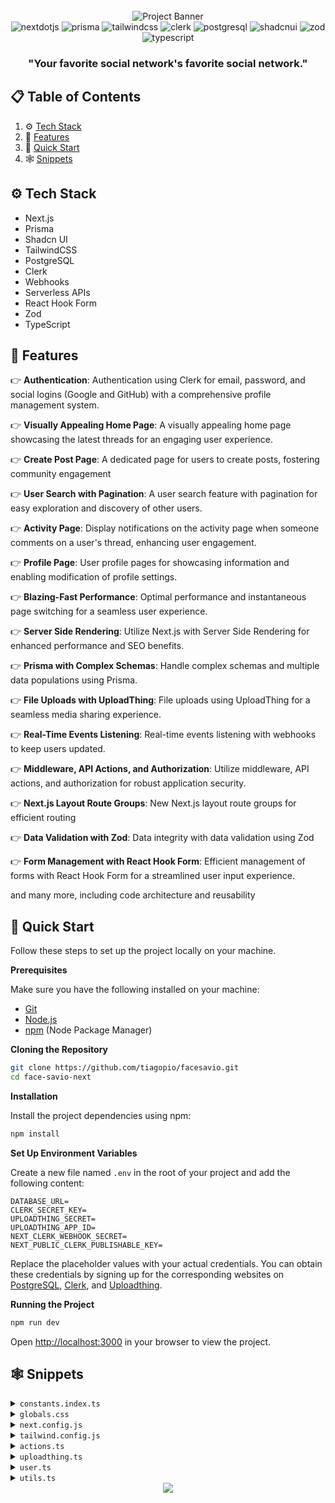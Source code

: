 <div align="center">
  <br />
    <img src="https://raw.githubusercontent.com/caio-farias21/face-savio-next/main/public/assets/facesavioheader.png" alt="Project Banner">
  <br />

  <div>
    <img src="https://img.shields.io/badge/-Next_JS-black?style=for-the-badge&logoColor=white&logo=nextdotjs&color=000000" alt="nextdotjs" />
    <img src="https://img.shields.io/badge/-Prisma-black?style=for-the-badge&logoColor=white&logo=prisma&color=003366" alt="prisma" />
    <img src="https://img.shields.io/badge/-Tailwind_CSS-black?style=for-the-badge&logoColor=white&logo=tailwindcss&color=06B6D4" alt="tailwindcss" />
    <img src="https://img.shields.io/badge/-Clerk-black?style=for-the-badge&logoColor=white&logo=clerk&color=6C47FF" alt="clerk" />
    <img src="https://img.shields.io/badge/-Postgresql-black?style=for-the-badge&logoColor=white&logo=postgresql&color=3178C6" alt="postgresql" />
    <img src="https://img.shields.io/badge/-Shadcn_UI-black?style=for-the-badge&logoColor=white&logo=shadcnui&color=000000" alt="shadcnui" />
    <img src="https://img.shields.io/badge/-Zod-black?style=for-the-badge&logoColor=white&logo=zod&color=3E67B1" alt="zod" />
    <img src="https://img.shields.io/badge/-Typescript-black?style=for-the-badge&logoColor=white&logo=typescript&color=3178C6" alt="typescript" />
  </div>

  <h3 align="center">"Your favorite social network's favorite social network."</h3>

</div>

## 📋 <a name="table">Table of Contents</a>

1. ⚙️ [Tech Stack](#tech-stack)
2. 🔋 [Features](#features)
3. 🤸 [Quick Start](#quick-start)
4. 🕸️ [Snippets](#snippets)

## <a name="tech-stack">⚙️ Tech Stack</a>

- Next.js
- Prisma
- Shadcn UI
- TailwindCSS
- PostgreSQL
- Clerk
- Webhooks
- Serverless APIs
- React Hook Form
- Zod
- TypeScript

## <a name="features">🔋 Features</a>

👉 **Authentication**: Authentication using Clerk for email, password, and social logins (Google and GitHub) with a comprehensive profile management system.

👉 **Visually Appealing Home Page**: A visually appealing home page showcasing the latest threads for an engaging user experience.

👉 **Create Post Page**: A dedicated page for users to create posts, fostering community engagement

👉 **User Search with Pagination**: A user search feature with pagination for easy exploration and discovery of other users.

👉 **Activity Page**: Display notifications on the activity page when someone comments on a user's thread, enhancing user engagement.

👉 **Profile Page**: User profile pages for showcasing information and enabling modification of profile settings.

👉 **Blazing-Fast Performance**: Optimal performance and instantaneous page switching for a seamless user experience.

👉 **Server Side Rendering**: Utilize Next.js with Server Side Rendering for enhanced performance and SEO benefits.

👉 **Prisma with Complex Schemas**: Handle complex schemas and multiple data populations using Prisma.

👉 **File Uploads with UploadThing**: File uploads using UploadThing for a seamless media sharing experience.

👉 **Real-Time Events Listening**: Real-time events listening with webhooks to keep users updated.

👉 **Middleware, API Actions, and Authorization**: Utilize middleware, API actions, and authorization for robust application security.

👉 **Next.js Layout Route Groups**: New Next.js layout route groups for efficient routing

👉 **Data Validation with Zod**: Data integrity with data validation using Zod

👉 **Form Management with React Hook Form**: Efficient management of forms with React Hook Form for a streamlined user input experience.

and many more, including code architecture and reusability 

## <a name="quick-start">🤸 Quick Start</a>

Follow these steps to set up the project locally on your machine.

**Prerequisites**

Make sure you have the following installed on your machine:

- [Git](https://git-scm.com/)
- [Node.js](https://nodejs.org/en)
- [npm](https://www.npmjs.com/) (Node Package Manager)

**Cloning the Repository**

```bash
git clone https://github.com/tiagopio/facesavio.git
cd face-savio-next
```

**Installation**

Install the project dependencies using npm:

```bash
npm install
```

**Set Up Environment Variables**

Create a new file named `.env` in the root of your project and add the following content:

```env
DATABASE_URL=
CLERK_SECRET_KEY=
UPLOADTHING_SECRET=
UPLOADTHING_APP_ID=
NEXT_CLERK_WEBHOOK_SECRET=
NEXT_PUBLIC_CLERK_PUBLISHABLE_KEY=
```

Replace the placeholder values with your actual credentials. You can obtain these credentials by signing up for the corresponding websites on [PostgreSQL](https://vercel.com/storage/postgres), [Clerk](https://clerk.com/), and [Uploadthing](https://uploadthing.com/). 

**Running the Project**

```bash
npm run dev
```

Open [http://localhost:3000](http://localhost:3000) in your browser to view the project.

## <a name="snippets">🕸️ Snippets</a>

<details>
<summary><code>constants.index.ts</code></summary>

```typescript
import { Heart, MessageSquare, Plus, Search, UserRound } from "lucide-react";

export const sidebarLinks = [
  {
    icon: MessageSquare,
    route: "/",
    label: "Página Inicial",
  },
  {
    icon: Search,
    route: "/search",
    label: "Explorar",
  },
  {
    icon: Heart,
    route: "/activity",
    label: "Notificações",
  },
  {
    icon: Plus,
    route: "/?create-post=true",
    label: "Novo Post",
  },
  {
    icon: UserRound,
    route: "/profile",
    label: "Perfil",
  },
];
```

</details>

<details>
<summary><code>globals.css</code></summary>

```css
@tailwind base;
@tailwind components;
@tailwind utilities;

@layer components {
  /* main */
  .main-container {
    @apply flex min-h-screen flex-1 flex-col items-center bg-gray-1 px-6 pb-10 pt-28 max-md:pb-32 sm:px-10;
  }

  /* Head Text */
  .head-text {
    @apply font-bold text-4xl text-light-1;
  }

  /* Activity */
  .activity-card {
    @apply flex items-center gap-2 rounded-md bg-dark-2 px-7 py-4;
  }

  /* No Result */
  .no-result {
    @apply text-center text-base text-light-3;
  }

  /* Community Card */
  .community-card {
    @apply w-full rounded-lg bg-dark-3 px-4 py-5 sm:w-96;
  }

  .community-card_btn {
    @apply rounded-lg bg-primary-500 px-5 py-1.5 text-sm !text-light-1 !important;
  }

  /* thread card  */
  .thread-card_bar {
    @apply relative mt-2 w-0.5 grow rounded-full bg-neutral-800;
  }

  /* User card */
  .user-card {
    @apply flex flex-col justify-between gap-4 max-xs:rounded-xl max-xs:bg-dark-3 max-xs:p-4 xs:flex-row xs:items-center;
  }

  .user-card_avatar {
    @apply flex flex-1 items-start justify-start gap-3 xs:items-center;
  }

  .user-card_btn {
    @apply h-auto min-w-[74px] rounded-lg bg-primary-500 text-base text-light-1 !important;
  }

  .searchbar {
    @apply flex gap-1 rounded-lg bg-dark-3 px-4 py-2;
  }

  .searchbar_input {
    @apply border-none bg-dark-3 text-base text-light-4 outline-none !important;
  }

  .topbar {
    @apply fixed top-0 z-30 flex w-full items-center justify-between bg-main-background px-6 py-1 shadow;
  }

  .bottombar {
    @apply fixed bottom-0 z-10 w-full rounded-t-2xl bg-main-background border-t border-gray-300 p-4 backdrop-blur-lg xs:px-7 md:hidden;
  }

  .bottombar_container {
    @apply flex items-center justify-between gap-3 xs:gap-5;
  }

  .bottombar_link {
    @apply relative flex flex-col items-center gap-2 rounded-lg p-2 sm:flex-1 sm:px-2 sm:py-2.5;
  }

  .leftsidebar {
    @apply sticky left-0 top-0 z-20 flex h-screen w-fit flex-col justify-between overflow-auto bg-gray-1 pb-10 pt-28 max-md:hidden;
  }

  .leftsidebar_link {
    @apply relative flex justify-start gap-4 rounded-lg p-4 hover:bg-neutral-200;
  }

  .pagination {
    @apply mt-10 flex w-full items-center justify-center gap-5;
  }

  .rightsidebar {
    @apply sticky right-0 top-0 z-20 flex h-screen w-fit flex-col justify-between gap-12 overflow-auto bg-gray-1 pr-10 pb-6 pt-28 max-xl:hidden;
  }
}

@layer utilities {
  .css-invert {
    @apply invert-[50%] brightness-200;
  }

  .custom-scrollbar::-webkit-scrollbar {
    width: 3px;
    height: 3px;
    border-radius: 2px;
  }

  .custom-scrollbar::-webkit-scrollbar-track {
    background: #09090a;
  }

  .custom-scrollbar::-webkit-scrollbar-thumb {
    background: #5c5c7b;
    border-radius: 50px;
  }

  .custom-scrollbar::-webkit-scrollbar-thumb:hover {
    background: #7878a3;
  }
}

/* Clerk Responsive fix */
.cl-organizationSwitcherTrigger .cl-userPreview .cl-userPreviewTextContainer {
  @apply max-sm:hidden;
}

.cl-organizationSwitcherTrigger
  .cl-organizationPreview
  .cl-organizationPreviewTextContainer {
  @apply max-sm:hidden;
}

/* Shadcn Component Styles */

/* Tab */
.tab {
  @apply flex min-h-[50px] flex-1 items-center gap-3 bg-dark-2 text-light-2 data-[state=active]:bg-[#0e0e12] data-[state=active]:text-light-2 !important;
}

.no-focus {
  @apply focus-visible:ring-0 focus-visible:ring-transparent focus-visible:ring-offset-0 !important;
}

/* Account Profile  */
.account-form_image-label {
  @apply flex h-20 w-20 items-center justify-center rounded-full bg-dark-4 !important;
}

.account-form_image-input {
  @apply cursor-pointer border-none bg-transparent outline-none file:text-blue !important;
}

.account-form_input {
  @apply border border-dark-4 bg-dark-3 text-light-1 !important;
}

/* Comment Form */
.comment-form {
  @apply mt-10 flex items-center gap-4 border-y border-y-dark-4 py-5 max-xs:flex-col !important;
}

.comment-form_btn {
  @apply rounded-3xl bg-primary-500 px-8 py-2 text-sm text-light-1 max-xs:w-full !important;
}
```

</details>

<details>
<summary><code>next.config.js</code></summary>

```javascript
/** @type {import('next').NextConfig} */
const nextConfig = {
    images: {
        remotePatterns: [
          {
            protocol: "https",
            hostname: "img.clerk.com",
          },
          {
            protocol: "https",
            hostname: "images.clerk.dev",
          },
          {
            protocol: "https",
            hostname: "uploadthing.com",
          },
          {
            protocol: "https",
            hostname: "placehold.co",
          },
          {
            protocol: "https",
            hostname: "www.flaticon.com"
          }
        ],
      },
};

export default nextConfig;
```

</details>

<details>
<summary><code>tailwind.config.js</code></summary>

```javascript
/** @type {import('tailwindcss').Config} */
module.exports = {
  darkMode: ["class"],
  content: [
    "./pages/**/*.{ts,tsx}",
    "./components/**/*.{ts,tsx}",
    "./app/**/*.{ts,tsx}",
    "./src/**/*.{ts,tsx}",
  ],
  theme: {
    container: {
      center: true,
      padding: "2rem",
      screens: {
        "2xl": "1400px",
      },
    },
    // fontSize: {
    //   "heading1-bold": [
    //     "36px",
    //     {
    //       lineHeight: "140%",
    //       fontWeight: "700",
    //     },
    //   ],
    //   "heading1-semibold": [
    //     "36px",
    //     {
    //       lineHeight: "140%",
    //       fontWeight: "600",
    //     },
    //   ],
    //   "heading2-bold": [
    //     "30px",
    //     {
    //       lineHeight: "140%",
    //       fontWeight: "700",
    //     },
    //   ],
    //   "heading2-semibold": [
    //     "30px",
    //     {
    //       lineHeight: "140%",
    //       fontWeight: "600",
    //     },
    //   ],
    //   "heading3-bold": [
    //     "24px",
    //     {
    //       lineHeight: "140%",
    //       fontWeight: "700",
    //     },
    //   ],
    //   "heading4-medium": [
    //     "20px",
    //     {
    //       lineHeight: "140%",
    //       fontWeight: "500",
    //     },
    //   ],
    //   "body-bold": [
    //     "18px",
    //     {
    //       lineHeight: "140%",
    //       fontWeight: "700",
    //     },
    //   ],
    //   "body-semibold": [
    //     "18px",
    //     {
    //       lineHeight: "140%",
    //       fontWeight: "600",
    //     },
    //   ],
    //   "body-medium": [
    //     "18px",
    //     {
    //       lineHeight: "140%",
    //       fontWeight: "500",
    //     },
    //   ],
    //   "body-normal": [
    //     "18px",
    //     {
    //       lineHeight: "140%",
    //       fontWeight: "400",
    //     },
    //   ],
    //   "body1-bold": [
    //     "18px",
    //     {
    //       lineHeight: "140%",
    //       fontWeight: "700",
    //     },
    //   ],
    //   "base-regular": [
    //     "16px",
    //     {
    //       lineHeight: "140%",
    //       fontWeight: "400",
    //     },
    //   ],
    //   "base-medium": [
    //     "16px",
    //     {
    //       lineHeight: "140%",
    //       fontWeight: "500",
    //     },
    //   ],
    //   "base-semibold": [
    //     "16px",
    //     {
    //       lineHeight: "140%",
    //       fontWeight: "600",
    //     },
    //   ],
    //   "base1-semibold": [
    //     "16px",
    //     {
    //       lineHeight: "140%",
    //       fontWeight: "600",
    //     },
    //   ],
    //   "small-regular": [
    //     "14px",
    //     {
    //       lineHeight: "140%",
    //       fontWeight: "400",
    //     },
    //   ],
    //   "small-medium": [
    //     "14px",
    //     {
    //       lineHeight: "140%",
    //       fontWeight: "500",
    //     },
    //   ],
    //   "small-semibold": [
    //     "14px",
    //     {
    //       lineHeight: "140%",
    //       fontWeight: "600",
    //     },
    //   ],
    //   "subtle-medium": [
    //     "12px",
    //     {
    //       lineHeight: "16px",
    //       fontWeight: "500",
    //     },
    //   ],
    //   "subtle-semibold": [
    //     "12px",
    //     {
    //       lineHeight: "16px",
    //       fontWeight: "600",
    //     },
    //   ],
    //   "tiny-medium": [
    //     "10px",
    //     {
    //       lineHeight: "140%",
    //       fontWeight: "500",
    //     },
    //   ],
    //   "x-small-semibold": [
    //     "7px",
    //     {
    //       lineHeight: "9.318px",
    //       fontWeight: "600",
    //     },
    //   ],
    // },
    extend: {
      colors: {
        "primary-500": "#877EFF",
        "secondary-500": "#FFB620",
        blue: "#0095F6",
        "logout-btn": "#FF5A5A",
        "navbar-menu": "rgba(16, 16, 18, 0.6)",
        "main-text": "#060b11",
        "main-background": "#ffffff",
        "main-primary": "#0766FF",
        "main-secondary": "#26B5FF",
        "main-accent": "#5c8cd7",
        "dark-1": "#000000",
        "dark-2": "#121417",
        "dark-3": "#101012",
        "dark-4": "#1F1F22",
        "light-1": "#FFFFFF",
        "light-2": "#EFEFEF",
        "light-3": "#7878A3",
        "light-4": "#5C5C7B",
        "gray-1": "#F0F2F5",
        glassmorphism: "rgba(16, 16, 18, 0.60)",
      },
      boxShadow: {
        "count-badge": "0px 0px 6px 2px rgba(219, 188, 159, 0.30)",
        "groups-sidebar": "-30px 0px 60px 0px rgba(28, 28, 31, 0.50)",
      },
      screens: {
        xs: "400px",
      },
      keyframes: {
        "accordion-down": {
          from: { height: 0 },
          to: { height: "var(--radix-accordion-content-height)" },
        },
        "accordion-up": {
          from: { height: "var(--radix-accordion-content-height)" },
          to: { height: 0 },
        },
        'collapsible-down': {
          from: { height: '0' },
          to: { height: 'var(--radix-collapsible-content-height)' },
        },
        'collapsible-up': {
          from: { height: 'var(--radix-collapsible-content-height)' },
          to: { height: '0' },
        },
      },
      animation: {
        "accordion-down": "accordion-down 0.2s ease-out",
        "accordion-up": "accordion-up 0.2s ease-out",
        'collapsible-down': 'collapsible-down 0.2s ease-out',
        'collapsible-up': 'collapsible-up 0.2s ease-out',
      },
    },
  },
  plugins: [require("tailwindcss-animate")],
};
```

</details>

<details>
<summary><code>actions.ts</code></summary>

```typescript
"use server"

import { currentUser } from "@clerk/nextjs/server"
import { db } from "."
import { ActionResponse } from "@/types"
import { UserRepository } from "@/repository/user"

async function followCheck({ username }: { username: string }) {
    const clerk = await currentUser()
    if (!clerk) {
        throw new Error("Usuário não encontrado")
    }
    
    const followerRepo = new UserRepository({ username })
    const follower = await followerRepo.getUser()

    const userRepo = new UserRepository({ clerkId: clerk.id })
    const user = await userRepo.getUser()
    
    if (typeof username !== "string" || !follower || !user || user.id === follower.id) {
        throw new Error("Bad request")
    }

    return { user, follower }
}


export async function follow({ username }: { username: string }): Promise<ActionResponse> {
    try {
        const { user, follower } = await followCheck({ username })
        await db.follow.create({
            data: {
                userId: user.id,
                followingId: follower.id
            },
        })
    } catch (e) {
        console.error(e)
        return {
            error: true,
            message: "Erro ao seguir usuário"
        }
    }

    return {
        error: false,
        message: "Usuário seguido com sucesso"
    }
}

export async function unfollow({ username }: { username: string }): Promise<ActionResponse> {
    try {
        const { user, follower } = await followCheck({ username })
        await db.follow.deleteMany({
            where: {
                userId: user.id,
                followingId: follower.id
            }
        })
    } catch (e) {
        console.error(e)
        return {
            error: true,
            message: "Erro ao deixar de seguir usuário"
        }
    }

    return {
        error: false,
        message: "Usuário deixado de seguir com sucesso"
    }
}
```

</details>

<details>
<summary><code>uploadthing.ts</code></summary>

```typescript
import {generateReactHelpers} from "@uploadthing/react"

import type { OurFileRouter } from "@/app/api/uploadthing/core";
 
export const { useUploadThing, uploadFiles } =
  generateReactHelpers<OurFileRouter>();
```

</details>

<details>
<summary><code>user.ts</code></summary>

```typescript
import "server-only"

import { db } from "@/lib/db";
import { RequireAtLeastOne } from "@/types/util";
import { Like, Post, User } from "@prisma/client";
import { unstable_cache } from "next/cache";

type UserProps = RequireAtLeastOne<{ username: string, clerkId: string, id: string }>
type QueryUser = RequireAtLeastOne<{ set: Set<string> | Array<string>, query: string }> & { max?: number }
type Identifier = { value: string, tag: keyof UserProps }

const cache = false;
export class UserRepository {
    private identifier: Identifier = {} as Identifier;
    private userId: undefined | string;

    constructor({ username, clerkId, id }: UserProps) {
        if (id)
            this.identifier = { value: id, tag: "id" };
        else if (clerkId)
            this.identifier = { value: clerkId, tag: "clerkId" };
        else if (username)
            this.identifier = { value: username, tag: "username" };
        else
            // This should never happen
            throw new Error("Invalid identifier");
    }

    private where = () => {
        const where = {} as Record<string, string>;
        where[this.identifier.tag] = this.identifier.value;

        return where;
    }

    /**
     * Returns the database id of the user
     * @returns string
     * @throws Error if user is not found
     */
    private getId = async (): Promise<string> => {
        if (this.identifier.tag === "id")
            return this.identifier.value;

        let userId = this.userId

        // If the user id is not cached, fetch it from the database
        if (!userId) {
            const user = await db.user.findFirstOrThrow({
                where: this.where()
            })

            userId = user.id
            this.userId = userId
        }

        return userId
    }

    /**
     * Returns a user object or null if not found
     * @returns User
     */
    public getUser = async (): Promise<User | null> => {
        return await db.user.findFirst({
            where: this.where()
        });
    }

    /**
     * Returns an array of user objects
     * @returns Array<User>
     */
    public static getUsers = async ({ query, set, max = 10 }: QueryUser): Promise<Array<User>> => {
        if (query) {
            return await UserRepository.queryUsers({ query, max });
        }
        else if (set) {
            return await db.user.findMany({
                where: {
                    id: {
                        in: Array.from(set)
                    }
                }
            });
        }
        else
            throw new Error("Invalid query");
    }

    /**
     * Returns a user object
     * @returns User
     * @throws Error if user is not found
     */
    public getUserOrThrow = async (): Promise<User> => {
        return await db.user.findFirstOrThrow({
            where: this.where()
        });
    }

    /**
     * Returns a set of id's of users that the user is following
     * @returns Set<string>
    */
    public getFollowing = async (): Promise<Set<string>> => {
        const userId = await this.getId();
        const followers = await db.follow.findMany({
            where: { userId }
        });

        const followerSet = new Set<string>();
        followers.forEach(f => {
            followerSet.add(f.followingId);
        });

        return followerSet;
    }
    /**
     * Returns a set of id's of users that are following the user
     * @returns Set<string>
    */
    public getFollowedBy = async (): Promise<Set<string>> => {
        const userId = await this.getId();
        const following = await db.follow.findMany({
            where: { followingId: userId }
        });

        const followingSet = new Set<string>();
        following.forEach(f => {
            followingSet.add(f.userId);
        });

        return followingSet;
    }

    /**
     * Returns an array of posts that the user has made
     * @returns Array<Post>
     * @throws Error if user is not found
    */
    public getUserPosts = async (): Promise<Array<Post & { likes: Array<Like> }>> => {
        const userId = await this.getId();
        return await db.post.findMany({
            where: { userId },
            include: { likes: true },
            orderBy: { createdAt: "desc" }
        });
    }

    /**
     * Query users based on a search query
     * This function is cached for 60 seconds.
     * @returns Array<User>
     */
    private static queryUsers = ({ max = 10, query }: { max?: number, query: string }) => unstable_cache(
        async ({
            max = 10,
            query
        }: {
            max: number,
            query: string
        }): Promise<Array<User>> => {
            return await db.user.findMany({
                take: max,
                where: {
                    OR: [
                        { username: { contains: query, mode: "insensitive" } },
                        { name: { contains: query, mode: "insensitive" } }
                    ]
                }
            });
        },
        [`query-users-${query}`],
        { revalidate: cache && 60 } // 60 seconds
    )({ max, query });

    /**
     * Returns an array of suggested posts
     * @returns Array<Post>
    */
    public getSuggestedPosts = async (): Promise<Array<Post & { user: User, likes: Array<Like> }>> => {
        return await db.post.findMany({
            include: {
                user: true,
                likes: true
            },
            orderBy: {
                createdAt: "desc"
            }
        });
    }

    /**
     * Returns an array of suggested users to follow
     * @returns Array<User>
     * @throws Error if user is not found
    */
    private getSuggestedUsersAlgorithm = async ({
        max = 10
    }): Promise<Array<User>> => {
        console.log("Fetching suggested users")
        const following = await this.getFollowing(); // Users that the user is following
        const followedBy = await this.getFollowedBy(); // Users that are following the user
        const userId = await this.getId();

        console.log("Following", following, userId)
        console.log("FollowedBy", followedBy, userId)

        const isFollowing = (id: string) => following.has(id);

        // Followers that the user is not following
        const unfollowed = new Set<string>();
        followedBy.forEach(f => {
            if (!isFollowing(f))
                unfollowed.add(f);
        })

        console.log("Unfollowed", unfollowed, userId)

        // Friends of friends
        const friendsOfFriendsQuery = await db.follow.findMany({
            where: {
                userId: { in: Array.from(following) }
            }
        });

        // Map of relevance for each user (calculates how many friends in common for each user)
        const relevanceMap = new Map<string, number>();
        friendsOfFriendsQuery.forEach(f => {
            if (f.followingId !== userId) {
                const relevance = relevanceMap.get(f.followingId) || 0;
                relevanceMap.set(f.followingId, relevance + 1);
            }
        });

        console.log("Relevance map", relevanceMap, userId)

        const friendsOfFriends = new Set<string>();
        const sorted = Array.from(relevanceMap.entries()).sort((a, b) => b[1] - a[1]);
        sorted.forEach(f => {
            friendsOfFriends.add(f[0]);
        });

        console.log("Friends of friends", friendsOfFriends, userId)

        const target = await db.user.findMany({
            take: max,
            where: {
                // Users that my friends are following
                id: {
                    in: Array.from(friendsOfFriends)
                }
            }
        });

        if (target.length < max) {
            const remaining = max - target.length;
            const more = await db.user.findMany({
                take: remaining,
                where: {
                    id: {
                        in: Array.from(unfollowed)
                    }
                }
            });

            console.log("More", more, userId)

            target.push(...more);
        }


        return target;
    }

    /**
     * Returns an array of suggested users to follow.
     * This function is cached for 24 hours.
     * @returns Array<User>
     * @throws Error if user is not found
    */
    public getSuggestedUsers = unstable_cache(
        this.getSuggestedUsersAlgorithm,
        [`suggested-users-algorithm-${this.identifier.value}`],
        { revalidate: cache && 60 } // 60 seconds
    );

    /**
     * Returns an array of likes that the user received on their posts in descending order
     * @returns Array<Like>
     * @throws Error if user is not
     */
    public getLikes = async ({ max = 10 }): Promise<Array<Like & { user: User, post: Post }>> => {
        const userPosts = await this.getUserPosts();

        const postIds = userPosts.map(p => p.id);
        return await db.like.findMany({
            take: max,
            where: {
                postId: {
                    in: postIds
                }
            },
            orderBy: {
                createdAt: "desc"
            },
            include: {
                user: true,
                post: true
            }
        });
    }

}
```

</details>

<details>
<summary><code>utils.ts</code></summary>

```typescript
import { type ClassValue, clsx } from "clsx";
import { twMerge } from "tailwind-merge";

export function cn(...inputs: ClassValue[]) {
  return twMerge(clsx(inputs));
}

export function isBase64Image(imageData: string) {
  const base64Regex = /^data:image\/(png|jpe?g|gif|webp);base64,/;
  return base64Regex.test(imageData);
}

export function formatDateString(dateString: string) {
  const options: Intl.DateTimeFormatOptions = {
    year: "numeric",
    month: "short",
    day: "numeric",
  };

  const date = new Date(dateString);
  const formattedDate = date.toLocaleDateString(undefined, options);

  const time = date.toLocaleTimeString([], {
    hour: "numeric",
    minute: "2-digit",
  });

  return `${time} - ${formattedDate}`;
}

export function formatThreadCount(count: number): string {
  if (count === 0) {
    return "No Threads";
  } else {
    const threadCount = count.toString().padStart(2, "0");
    const threadWord = count === 1 ? "Thread" : "Threads";
    return `${threadCount} ${threadWord}`;
  }
}

export function initials(name: string | undefined | null) {
  const defaultInitials = "FS";
  if (!name) return defaultInitials;

  const [firstName, lastName] = name?.split(" ");
  if (!firstName) return defaultInitials;
  
  return `${firstName.charAt(0)}${lastName ? lastName.charAt(0) : ""}`;
}
```

</details>

<div align="center">
  <a align="center" href="https://github.com/caio-farias21/face-savio-next/graphs/contributors">
  <img src="https://contrib.rocks/image?repo=caio-farias21/face-savio-next" />
  </a>
</div>
